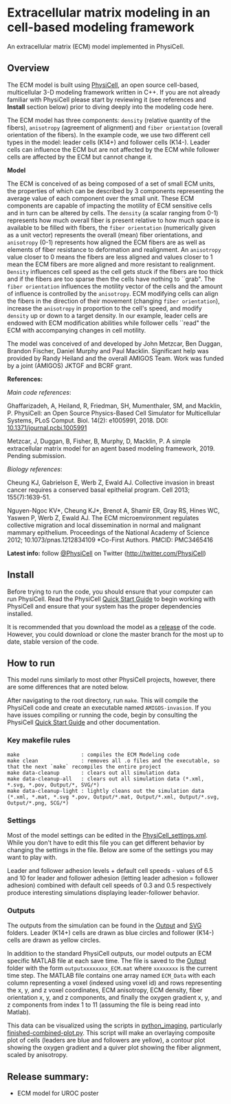 # Extracellular matrix modeling in an cell-based modeling framework

An extracellular matrix (ECM) model implemented in PhysiCell.


## Overview

The ECM model is built using [PhysiCell](https://github.com/MathCancer/PhysiCell), an open source cell-based, multicellular 3-D modeling framework written in C++.  If you are not already familiar with PhysiCell please start by reviewing it (see references and **Install** section below) prior to diving deeply into the modeling code here.  

The ECM model has three components: `density` (relative quantity of the fibers), `anisotropy` (agreement of alignment) and `fiber orientation` (overall orientation of the fibers).  In the example code, we use two different cell types in the model: leader cells (K14+) and follower cells (K14-). Leader cells can influence the ECM but are not affected by the ECM while follower cells are affected by the ECM but cannot change it.

**Model**

The ECM is conceived of as being composed of a set of small ECM units, the properties of which can be described by 3 components representing the average value of each component over the small unit. These ECM components are capable of impacting the motility of ECM sensitive cells and in turn can be altered by cells. The `density` (a scalar ranging from 0-1) represents how much overall fiber is present relative to how much space is available to be filled with fibers, the `fiber orientation` (numerically given as a unit vector) represents the overall (mean) fiber orientations, and `anisotropy` (0-1) represents how aligned the ECM fibers are as well as elements of fiber resistance to deformation and realignment.  An `anisotropy` value closer to 0 means the fibers are less aligned and values closer to 1 mean the ECM fibers are more aligned and more resistant to realignment. `Density` influences cell speed as the cell gets stuck if the fibers are too thick and if the fibers are too sparse then the cells have nothing to \`\`grab".  The `fiber orientation` influences the motility vector of the cells and the amount of influence is controlled by the `anisotropy`. ECM modifying cells can align the fibers in the direction of their movement (changing `fiber orientation`), increase the `anisotropy` in proportion to the cell's speed, and modify `density` up or down to a target density. In our example, leader cells are endowed with ECM modification abilities while follower cells \`\`read" the ECM with accompanying changes in cell motility. 

The model was conceived of and developed by John Metzcar, Ben Duggan, Brandon Fischer, Daniel Murphy and Paul Macklin.  Significant help was provided by Randy Heiland and the overall AMIGOS Team. Work was funded by a joint (AMIGOS) JKTGF and BCRF grant.


**References:** 

_Main code references_: 

Ghaffarizadeh, A, Heiland, R, Friedman, SH, Mumenthaler, SM, and Macklin, P. PhysiCell: an Open Source Physics-Based Cell Simulator for Multicellular Systems, PLoS Comput. Biol. 14(2): e1005991, 2018. DOI: [10.1371/journal.pcbi.1005991](https://dx.doi.org/10.1371/journal.pcbi.1005991)

Metzcar, J, Duggan, B, Fisher, B, Murphy, D, Macklin, P. A simple extracellular matrix model for an agent based modeling framework, 2019. Pending submission.

_Biology references_:

Cheung KJ, Gabrielson E, Werb Z, Ewald AJ. Collective invasion in breast cancer requires a conserved basal epithelial program. Cell 2013; 155(7):1639-51.

Nguyen-Ngoc KV\*, Cheung KJ*, Brenot A, Shamir ER, Gray RS, Hines WC, Yaswen P, Werb Z, Ewald AJ. The ECM microenvironment regulates collective migration and local dissemination in normal and malignant mammary epithelium. Proceedings of the National Academy of Science 2012; 10.1073/pnas.1212834109 *Co-First Authors. PMCID: PMC3465416




**Latest info:**  follow [@PhysiCell](https://twitter.com/PhysiCell) on Twitter (http://twitter.com/PhysiCell)


## Install

Before trying to run the code, you should ensure that your computer can run PhysiCell.  Read the PhysiCell [Quick Start Guide](https://github.com/MathCancer/PhysiCell/blob/master/Quickstart.pdf) to begin working with PhysiCell and ensure that your system has the proper dependencies installed.

It is recommended that you download the model as a [release](https://github.com/MathCancer/AMIGOS-invasion/releases) of the code.  However, you could download or clone the master branch for the most up to date, stable version of the code.


## How to run

This model runs similarly to most other PhysiCell projects, however, there are some differences that are noted below.  

After navigating to the root directory, run `make`.  This will compile the PhysiCell code and create an executable named `AMIGOS-invasion`.  If you have issues compiling or running the code, begin by consulting the PhysiCell [Quick Start Guide](https://github.com/MathCancer/PhysiCell/blob/master/Quickstart.pdf) and other documentation.

### Key makefile rules

```
make                    : compiles the ECM Modeling code
make clean              : removes all .o files and the executable, so that the next `make` recompiles the entire project 
make data-cleanup       : clears out all simulation data
make data-cleanup-all   : clears out all simulation data (*.xml, *.svg, *.pov, Output/*, SVG/*)
make data-cleanup-light : lightly cleans out the simulation data (*.xml, *.mat, *.svg *.pov, Output/*.mat, Output/*.xml, Output/*.svg, Output/*.png, SCG/*)
```

### Settings

Most of the model settings can be edited in the [PhysiCell_settings.xml](config/PhysiCell_settings.xml).  While you don't have to edit this file you can get different behavior by changing the settings in the file.  Below are some of the settings you may want to play with.

Leader and follower adhesion levels + default cell speeds - values of 6.5 and 10 for leader and follower adhesion (letting leader adhesion = follower adhesion) combined with default cell speeds of 0.3 and 0.5 respectively produce interesting simulations displaying leader-follower behavior. 

### Outputs

The outputs from the simulation can be found in the [Output](Output/) and [SVG](SVG/) folders.  Leader (K14+) cells are drawn as blue circles and follower (K14-) cells are drawn as yellow circles.

In addition to the standard PhysiCell outputs, our model outputs an ECM specific MATLAB file at each save time.  The file is saved to the [Output](Output/) folder with the form `outputxxxxxxxx_ECM.mat` where `xxxxxxxx` is the current time step.  The MATLAB file contains one array named `ECM_Data` with each column representing a voxel (indexed using voxel id) and rows representing the x, y, and z voxel coordinates, ECM anisotropy, ECM density, fiber orientation x, y, and z components, and finally the oxygen gradient x, y, and z components from index 1 to 11 (assuming the file is being read into Matlab).  

This data can be visualized using the scripts in [python_imaging](python_imaging/), particularly [finished-combined-plot.py](python_imaging/finished-combined-plot.py).  This script will make an overlaying composite plot of cells (leaders are blue and followers are yellow), a contour plot showing the oxygen gradient and a quiver plot showing the fiber alignment, scaled by anisotropy.


## Release summary:

* ECM model for UROC poster
 
